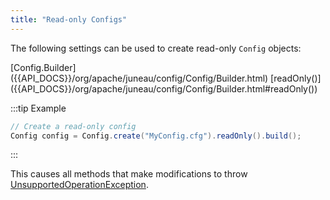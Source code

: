 ```yaml
---
title: "Read-only Configs"
---
```


The following settings can be used to create read-only `Config` objects:

<tree>
<node-0><java-class>[Config.Builder]({{API_DOCS}}/org/apache/juneau/config/Config/Builder.html)</java-class></node-0>
<node-1><java-method>[readOnly()]({{API_DOCS}}/org/apache/juneau/config/Config/Builder.html#readOnly())</java-method></node-1>
</tree>

:::tip Example
```java
// Create a read-only config
Config config = Config.create("MyConfig.cfg").readOnly().build();
```
:::

This causes all methods that make modifications to throw [UnsupportedOperationException]({{API_DOCS}}/java/lang/UnsupportedOperationException.html).
